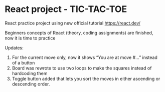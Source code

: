 # React project - TIC-TAC-TOE
React practice project using new official tutorial https://react.dev/

Beginners concepts of React (theory, coding assignments) are finished, now it is time to practice

Updates:
1. For the current move only, now it shows “You are at move #…” instead of a button
2. Board was rewrote to use two loops to make the squares instead of hardcoding them
3. Toggle button added that lets you sort the moves in either ascending or descending order.